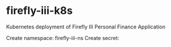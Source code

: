 # firefly-iii-k8s
Kubernetes deployment of Firefly III Personal Finance Application

Create namespace: firefly-iii-ns
Create secret: 